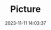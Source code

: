---
weight: 1
images:
- /images/edited/95.jpeg
title: Picture
date: 2023-11-11 14:03:37
tags:
- luminar
- work
---